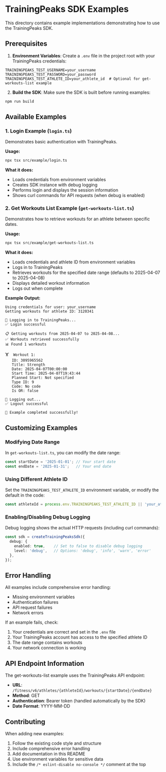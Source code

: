 # TrainingPeaks SDK Examples

This directory contains example implementations demonstrating how to use the TrainingPeaks SDK.

## Prerequisites

1. **Environment Variables**: Create a `.env` file in the project root with your TrainingPeaks credentials:

```env
TRAININGPEAKS_TEST_USERNAME=your_username
TRAININGPEAKS_TEST_PASSWORD=your_password
TRAININGPEAKS_TEST_ATHLETE_ID=your_athlete_id  # Optional for get-workouts-list example
```

2. **Build the SDK**: Make sure the SDK is built before running examples:

```bash
npm run build
```

## Available Examples

### 1. Login Example (`login.ts`)

Demonstrates basic authentication with TrainingPeaks.

**Usage:**
```bash
npx tsx src/example/login.ts
```

**What it does:**
- Loads credentials from environment variables
- Creates SDK instance with debug logging
- Performs login and displays the session information
- Shows curl commands for API requests (when debug is enabled)

### 2. Get Workouts List Example (`get-workouts-list.ts`)

Demonstrates how to retrieve workouts for an athlete between specific dates.

**Usage:**
```bash
npx tsx src/example/get-workouts-list.ts
```

**What it does:**
- Loads credentials and athlete ID from environment variables
- Logs in to TrainingPeaks
- Retrieves workouts for the specified date range (defaults to 2025-04-07 to 2025-04-08)
- Displays detailed workout information
- Logs out when complete

**Example Output:**
```
Using credentials for user: your_username
Getting workouts for athlete ID: 3120341

🔐 Logging in to TrainingPeaks...
✅ Login successful

📋 Getting workouts from 2025-04-07 to 2025-04-08...
✅ Workouts retrieved successfully
📊 Found 1 workouts

🏋️  Workout 1:
   ID: 3095965562
   Title: Strength
   Date: 2025-04-07T00:00:00
   Start Time: 2025-04-07T19:43:44
   Planned Start: Not specified
   Type ID: 9
   Code: No code
   Is OR: false

🚪 Logging out...
✅ Logout successful

🎉 Example completed successfully!
```

## Customizing Examples

### Modifying Date Range

In `get-workouts-list.ts`, you can modify the date range:

```typescript
const startDate = '2025-01-01'; // Your start date
const endDate = '2025-01-31';   // Your end date
```

### Using Different Athlete ID

Set the `TRAININGPEAKS_TEST_ATHLETE_ID` environment variable, or modify the default in the code:

```typescript
const athleteId = process.env.TRAININGPEAKS_TEST_ATHLETE_ID || 'your_athlete_id';
```

### Enabling/Disabling Debug Logging

Debug logging shows the actual HTTP requests (including curl commands):

```typescript
const sdk = createTrainingPeaksSdk({
  debug: {
    enabled: true,    // Set to false to disable debug logging
    level: 'debug',   // Options: 'debug', 'info', 'warn', 'error'
  },
});
```

## Error Handling

All examples include comprehensive error handling:

- Missing environment variables
- Authentication failures
- API request failures
- Network errors

If an example fails, check:

1. Your credentials are correct and set in the `.env` file
2. Your TrainingPeaks account has access to the specified athlete ID
3. The date range contains workouts
4. Your network connection is working

## API Endpoint Information

The get-workouts-list example uses the TrainingPeaks API endpoint:
- **URL**: `/fitness/v6/athletes/{athleteId}/workouts/{startDate}/{endDate}`
- **Method**: GET
- **Authentication**: Bearer token (handled automatically by the SDK)
- **Date Format**: YYYY-MM-DD

## Contributing

When adding new examples:

1. Follow the existing code style and structure
2. Include comprehensive error handling
3. Add documentation in this README
4. Use environment variables for sensitive data
5. Include the `/* eslint-disable no-console */` comment at the top